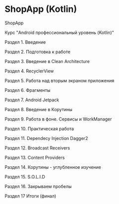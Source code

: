 # ShopApp (Kotlin)
ShopApp

Курс "Android профессиональный уровень (Kotlin)"

Раздел 1. 
Введение

Раздел 2. 
Подготовка к работе

Раздел 3.
Введение в Clean Architecture

Раздел 4. 
RecyclerView

Раздел 5. 
Работа над вторым экраном приложения

Раздел 6. 
Фрагменты

Раздел 7.
Android Jetpack

Раздел 8.
Введение в Корутины

Раздел 9. 
Работа в фоне. 
Сервисы и WorkManager

Раздел 10.
Практическая работа

Раздел 11.
Dependecy Injection
Dagger2 

Раздел 12.
Broadcast Receivers

Раздел 13. 
Content Providers

Раздел 14.
Корутины - углубленное изучение

Раздел 15.
S.O.L.I.D

Раздел 16.
Закрываем пробелы

Раздел 17
Итоги (финал)


